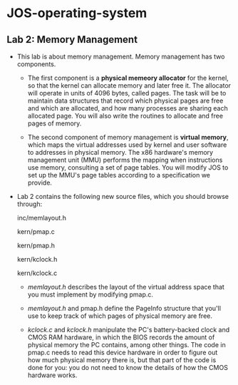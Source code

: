 # JOS-operating-system

## Lab 2: Memory Management

* This lab is about memory management. Memory management has two components. 

  *  The first component is a **physical memeory allocator** for the kernel, so that the kernel can allocate memory and later free it. The allocator will operate in units of 4096 bytes, called pages. The task will be to maintain data structures that record which physical pages are free and which are allocated, and how many processes are sharing each allocated page. You will also write the routines to allocate and free pages of memory.

  *  The second component of memory management is **virtual memory**, which maps the virtual addresses used by kernel and user software to addresses in physical memory. The x86 hardware's memory management unit (MMU) performs the mapping when instructions use memory, consulting a set of page tables. You will modify JOS to set up the MMU's page tables according to a specification we provide.

* Lab 2 contains the following new source files, which you should browse through:

  inc/memlayout.h
  
  kern/pmap.c
  
  kern/pmap.h
  
  kern/kclock.h
  
  kern/kclock.c

  *  *memlayout.h* describes the layout of the virtual address space that you must implement by modifying pmap.c. 

  *  *memlayout.h* and pmap.h define the PageInfo structure that you'll use to keep track of which pages of physical memory are free. 

  *  *kclock.c* and *kclock.h* manipulate the PC's battery-backed clock and CMOS RAM hardware, in which the BIOS records the amount of physical memory the PC contains, among other things. The code in pmap.c needs to read this device hardware in order to figure out how much physical memory there is, but that part of the code is done for you: you do not need to know the details of how the CMOS hardware works.
